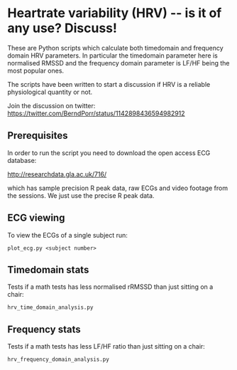 # Heartrate variability (HRV) -- is it of any use? Discuss!

These are Python scripts which calculate both
timedomain and frequency domain HRV parameters.
In particular the timedomain parameter here is
normalised RMSSD and the frequency domain parameter
is LF/HF being the most popular ones.

The scripts have been written to start a discussion
if HRV is a reliable physiological quantity or not.

Join the discussion on twitter:
https://twitter.com/BerndPorr/status/1142898436594982912

## Prerequisites

In order to run the script you need to download the open
access ECG database:

http://researchdata.gla.ac.uk/716/

which has sample precision R peak data, raw ECGs and
video footage from the sessions. We just use the precise R peak data.

## ECG viewing

To view the ECGs of a single subject run:

```
plot_ecg.py <subject number>
```

## Timedomain stats

Tests if a math tests has less normalised rRMSSD than just sitting
on a chair:

```
hrv_time_domain_analysis.py
```

## Frequency stats

Tests if a math tests has less LF/HF ratio than just sitting
on a chair:

```
hrv_frequency_domain_analysis.py
```
